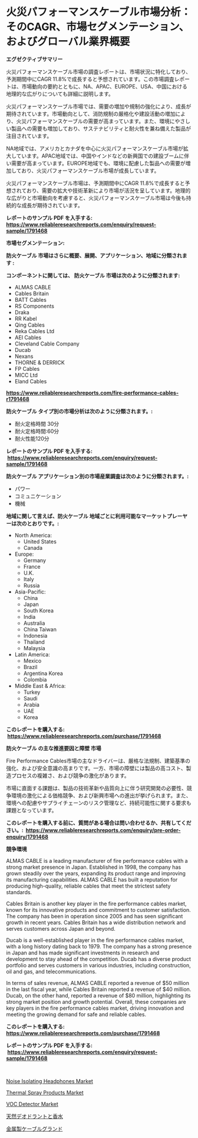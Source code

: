 <p><h1>火災パフォーマンスケーブル市場分析：そのCAGR、市場セグメンテーション、およびグローバル業界概要</h1></p><p><strong>エグゼクティブサマリー</strong></p>
<p><p>火災パフォーマンスケーブル市場の調査レポートは、市場状況に特化しており、予測期間中にCAGR 11.8%で成長すると予想されています。この市場調査レポートは、市場動向の要約とともに、NA、APAC、EUROPE、USA、中国における地理的な広がりについても詳細に説明します。</p><p>火災パフォーマンスケーブル市場では、需要の増加や規制の強化により、成長が期待されています。市場動向として、消防規制の厳格化や建設活動の増加により、火災パフォーマンスケーブルの需要が高まっています。また、環境にやさしい製品への需要も増加しており、サステナビリティと耐火性を兼ね備えた製品が注目されています。</p><p>NA地域では、アメリカとカナダを中心に火災パフォーマンスケーブル市場が拡大しています。APAC地域では、中国やインドなどの新興国での建設ブームに伴い需要が高まっています。EUROPE地域でも、環境に配慮した製品への需要が増加しており、火災パフォーマンスケーブル市場が成長しています。</p><p>火災パフォーマンスケーブル市場は、予測期間中にCAGR 11.8%で成長すると予想されており、需要の拡大や技術革新により市場が活況を呈しています。地理的な広がりと市場動向を考慮すると、火災パフォーマンスケーブル市場は今後も持続的な成長が期待されています。</p></p>
<p><strong>レポートのサンプル PDF を入手する: <a href="https://www.reliableresearchreports.com/enquiry/request-sample/1791468">https://www.reliableresearchreports.com/enquiry/request-sample/1791468</a></strong></p>
<p><strong>市場セグメンテーション:</strong></p>
<p><strong> 防火ケーブル 市場はさらに概要、展開、アプリケーション、地域に分類されます :</strong></p>
<p><strong>コンポーネントに関しては、 防火ケーブル 市場は次のように分類されます: &nbsp;</strong></p>
<p><ul><li>ALMAS CABLE</li><li>Cables Britain</li><li>BATT Cables</li><li>RS Components</li><li>Draka</li><li>RR Kabel</li><li>Qing Cables</li><li>Reka Cables Ltd</li><li>AEI Cables</li><li>Cleveland Cable Company</li><li>Ducab</li><li>Nexans</li><li>THORNE & DERRICK</li><li>FP Cables</li><li>MICC Ltd</li><li>Eland Cables</li></ul></p>
<p><strong><a href="https://www.reliableresearchreports.com/fire-performance-cables-r1791468">https://www.reliableresearchreports.com/fire-performance-cables-r1791468</a></strong></p>
<p><strong> 防火ケーブル タイプ別の市場分析は次のように分類されます。:</strong></p>
<p><ul><li>耐火定格時間 30分</li><li>耐火定格時間:60分</li><li>耐火性能120分</li></ul></p>
<p><strong>レポートのサンプル PDF を入手する: &nbsp;<a href="https://www.reliableresearchreports.com/enquiry/request-sample/1791468">https://www.reliableresearchreports.com/enquiry/request-sample/1791468</a></strong></p>
<p><strong> 防火ケーブル アプリケーション別の市場産業調査は次のように分類されます。:</strong></p>
<p><ul><li>パワー</li><li>コミュニケーション</li><li>機械</li></ul></p>
<p><strong>地域に関して言えば、防火ケーブル 地域ごとに利用可能なマーケットプレーヤーは次のとおりです。:</strong></p>
<p><ul>
    <li>
        North America:
        <ul>
            <li>United States</li>
            <li>Canada</li>
        </ul>
    </li>
    <li>
        Europe:
        <ul>
            <li>Germany</li>
            <li>France</li>
            <li>U.K.</li>
            <li>Italy</li>
            <li>Russia</li>
        </ul>
    </li>
    <li>
        Asia-Pacific:
        <ul>
            <li>China</li>
            <li>Japan</li>
            <li>South Korea</li>
            <li>India</li>
            <li>Australia</li>
            <li>China Taiwan</li>
            <li>Indonesia</li>
            <li>Thailand</li>
            <li>Malaysia</li>
        </ul>
    </li>
    <li>
        Latin America:
        <ul>
            <li>Mexico</li>
            <li>Brazil</li>
            <li>Argentina Korea</li>
            <li>Colombia</li>
        </ul>
    </li>
    <li>
        Middle East & Africa:
        <ul>
            <li>Turkey</li>
            <li>Saudi</li>
            <li>Arabia</li>
            <li>UAE</li>
            <li>Korea</li>
        </ul>
    </li>
    </ul></p>
<p><strong>このレポートを購入する: &nbsp;<a href="https://www.reliableresearchreports.com/purchase/1791468">https://www.reliableresearchreports.com/purchase/1791468</a></strong></p>
<p><strong>防火ケーブル の主な推進要因と障壁 市場</strong></p>
<p><p>Fire Performance Cables市場の主なドライバーは、厳格な法規制、建築基準の強化、および安全意識の高まりです。一方、市場の障壁には製品の高コスト、製造プロセスの複雑さ、および競争の激化があります。</p><p>市場に直面する課題は、製品の技術革新や品質向上に伴う研究開発の必要性、競争環境の激化による価格競争、および新興市場への進出が挙げられます。また、環境への配慮やサプライチェーンのリスク管理など、持続可能性に関する要求も課題となっています。</p></p>
<p><strong>このレポートを購入する前に、質問がある場合は問い合わせるか、共有してください。:&nbsp; <a href="https://www.reliableresearchreports.com/enquiry/pre-order-enquiry/1791468">https://www.reliableresearchreports.com/enquiry/pre-order-enquiry/1791468</a></strong></p>
<p><strong>競争環境</strong></p>
<p><p>ALMAS CABLE is a leading manufacturer of fire performance cables with a strong market presence in Japan. Established in 1998, the company has grown steadily over the years, expanding its product range and improving its manufacturing capabilities. ALMAS CABLE has built a reputation for producing high-quality, reliable cables that meet the strictest safety standards.</p><p>Cables Britain is another key player in the fire performance cables market, known for its innovative products and commitment to customer satisfaction. The company has been in operation since 2005 and has seen significant growth in recent years. Cables Britain has a wide distribution network and serves customers across Japan and beyond.</p><p>Ducab is a well-established player in the fire performance cables market, with a long history dating back to 1979. The company has a strong presence in Japan and has made significant investments in research and development to stay ahead of the competition. Ducab has a diverse product portfolio and serves customers in various industries, including construction, oil and gas, and telecommunications.</p><p>In terms of sales revenue, ALMAS CABLE reported a revenue of $50 million in the last fiscal year, while Cables Britain reported a revenue of $40 million. Ducab, on the other hand, reported a revenue of $80 million, highlighting its strong market position and growth potential. Overall, these companies are key players in the fire performance cables market, driving innovation and meeting the growing demand for safe and reliable cables.</p></p>
<p><strong>このレポートを購入する: &nbsp; <a href="https://www.reliableresearchreports.com/purchase/1791468">https://www.reliableresearchreports.com/purchase/1791468</a></strong></p>
<p><strong>レポートのサンプル PDF を入手する: &nbsp;<a href="https://www.reliableresearchreports.com/enquiry/request-sample/1791468">https://www.reliableresearchreports.com/enquiry/request-sample/1791468</a></strong><strong></strong></p>
<p>&nbsp;</p>
<p><p><a href="https://issuu.com/reportprime-2/docs/noise-isolating-headphones-market-size-2030.pptx">Noise Isolating Headphones Market</a></p><p><a href="https://issuu.com/reportprime-2/docs/thermal-spray-products-market-size-2030.pptx">Thermal Spray Products Market</a></p><p><a href="https://github.com/dringals/Market-Research-Report-List-3/blob/main/voc-detector-market.md">VOC Detector Market</a></p><p><a href="https://medium.com/@tubbs463/%E8%87%AA%E7%84%B6%E9%99%A4%E8%8F%8C%E5%89%A4%E3%81%A8%E9%A6%99%E6%B0%B4%E5%B8%82%E5%A0%B4-%E7%AB%B6%E4%BA%89%E5%88%86%E6%9E%90-%E5%B8%82%E5%A0%B4%E5%8B%95%E5%90%91-2031%E5%B9%B4%E3%81%BE%E3%81%A7%E3%81%AE%E4%BA%88%E6%B8%AC-2e5c0d78bd0d">天然デオドラントと香水</a></p><p><a href="https://github.com/sghwr779811674/Market-Research-Report-List-1/blob/main/877972021983.md">金属製ケーブルグランド</a></p></p>